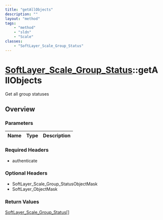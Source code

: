 ```yaml
---
title: "getAllObjects"
description: ""
layout: "method"
tags:
    - "method"
    - "sldn"
    - "Scale"
classes:
    - "SoftLayer_Scale_Group_Status"
---
```

# [SoftLayer_Scale_Group_Status](/reference/services/SoftLayer_Scale_Group_Status)::getAllObjects

Get all group statuses


## Overview 


### Parameters 
|Name | Type | Description |
| --- | --- | --- |


### Required Headers
* authenticate

### Optional Headers
* SoftLayer_Scale_Group_StatusObjectMask
* SoftLayer_ObjectMask

### Return Values
<a href='/reference/datatypes/SoftLayer_Scale_Group_Status'>SoftLayer_Scale_Group_Status[] </a>

